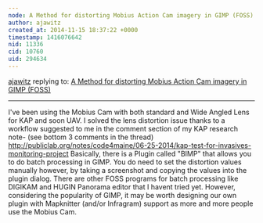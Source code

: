 ```yaml
---
node: A Method for distorting Mobius Action Cam imagery in GIMP (FOSS)
author: ajawitz
created_at: 2014-11-15 18:37:22 +0000
timestamp: 1416076642
nid: 11336
cid: 10760
uid: 294634
---
```




[ajawitz](../profile/ajawitz) replying to: [A Method for distorting Mobius Action Cam imagery in GIMP (FOSS)](../notes/eustatic/11-11-2014/a-method-for-distorting-mobius-action-cam-imagery-in-gimp-foss)

----
I've been using the Mobius Cam with both standard and Wide Angled Lens for KAP and soon UAV.  I solved the lens distortion issue thanks to a workflow suggested to me in the comment section of my KAP research note- (see bottom 3 comments in the thread) http://publiclab.org/notes/code4maine/06-25-2014/kap-test-for-invasives-monitoring-project 
  Basically, there is a Plugin called "BIMP" that allows you to do batch processing in GIMP.  You do need to set the distortion values manually however, by taking a screenshot and copying the values into the plugin dialog.
   There are other FOSS programs for batch processing like DIGIKAM and HUGIN Panorama editor that I havent tried yet.  However, considering the popularity of GIMP, it may be worth designing our own plugin with Mapknitter (and/or Infragram) support as more and more people use the Mobius Cam.